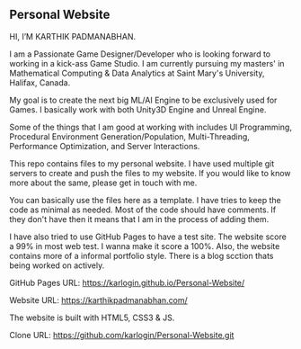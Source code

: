 ## Personal Website

HI, I’M KARTHIK PADMANABHAN.

I am a Passionate Game Designer/Developer who is looking forward to working in a kick-ass Game Studio. I am currently pursuing my masters' in Mathematical Computing & Data Analytics at Saint Mary's University, Halifax, Canada. 

My goal is to create the next big ML/AI Engine to be exclusively used for Games. I basically work with both Unity3D Engine and Unreal Engine. 

Some of the things that I am good at working with includes UI Programming, Procedural Environment Generation/Population, Multi-Threading, Performance Optimization, and Server Interactions.

This repo contains files to my personal website.
I have used multiple git servers to create and push the files to my website.
If you would like to know more about the same, please get in touch with me.

You can basically use the files here as a template. I have tries to keep the code as minimal as needed.
Most of the code should have comments. If they don't have then it means that I am in the process of adding them.

I have also tried to use GitHub Pages to have a test site.
The website score a 99% in most web test. I wanna make it score a 100%.
Also, the website contains more of a informal portfolio style. There is a blog scction thats being worked on actively.

GitHub Pages URL: https://karlogin.github.io/Personal-Website/

Website URL: https://karthikpadmanabhan.com/

The website is built with HTML5, CSS3 & JS.

Clone URL: https://github.com/karlogin/Personal-Website.git